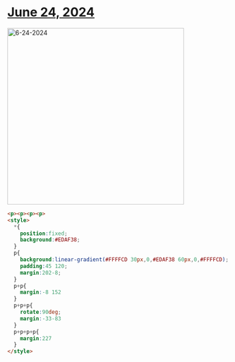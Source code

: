 # [June 24, 2024](https://cssbattle.dev/play/fQLj0ZRJsJD5jsCq7XLA)

<img src="https://firebasestorage.googleapis.com/v0/b/cssbattleapp.appspot.com/o/user%2Fummd3POvEDfFyeFvVdOMG3OOrwE2%2Ftargets%2Ftarget_jQJ1dB1@2x.png?alt=media" width="400" alt="6-24-2024" />

```html
<p><p><p><p>
<style>
  *{
    position:fixed;
    background:#EDAF38;
  }
  p{
    background:linear-gradient(#FFFFCD 30px,0,#EDAF38 60px,0,#FFFFCD);
    padding:45 120;
    margin:202-8;
  }
  p+p{
    margin:-8 152
  }
  p+p+p{
    rotate:90deg;
    margin:-33-83
  }
  p+p+p+p{
    margin:227
  }
</style>
```
